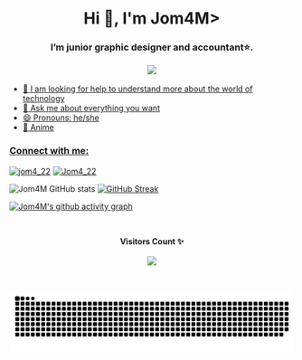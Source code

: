 <h1 align="center">Hi 👋, I'm Jom4M>
<h3 align="center">I’m junior graphic designer and accountant⭐.</h3>
<p align="center">
<p align="center">
	<a href="https://github.com/Bouaskaoun">
		<img src="https://readme-typing-svg.herokuapp.com?lines=Ser+o+no+ser+y+yo+soy+🥀&center=true&width=380&height=45">
		
  - 🤔 I am looking for help to understand more about the world of technology
- 💬 Ask me about everything you want
- 😄 Pronouns: he/she
- 🩷 Anime
		
<h3 align="left">Connect with me:</h3>
<p align="left">
  <a href="https://instagram.com/jom4_22" target="blank"><img align="center"
      src="https://raw.githubusercontent.com/rahuldkjain/github-profile-readme-generator/master/src/images/icons/Social/instagram.svg"
      alt="jom4_22" height="30" width="40" /></a>
 <a href="https://twitter.com/Jom4_22" target="blank"><img align="center"
      src="https://raw.githubusercontent.com/rahuldkjain/github-profile-readme-generator/master/src/images/icons/Social/twitter.svg"
      alt="Jom4_22" height="30" width="40" /></a>
</p>

![Jom4M GitHub stats](https://github-readme-stats.vercel.app/api?username=Jom4M&show_icons=true&theme=tokyonight) 
[![GitHub Streak](https://github-readme-streak-stats.herokuapp.com/?user=Jom4M&theme=tokyonight)](https://git.io/streak-stats) 


[![Jom4M's github activity graph](https://github-readme-activity-graph.cyclic.app/graph?username=Jom4M&bg_color=0d1117&color=ffffff&line=B255FF&point=f9fafa&area=true&hide_border=true)](https://github.com/Jom4M)
		

<div align="center">
<br><p align="centre"><b>Visitors Count ✨ </b></p>  
<p align="center"><img align="center" src="https://profile-counter.glitch.me/{✨}/count.svg" /></p> 
<br>
</div>		

		
![](https://github.com/Platane/snk/raw/output/github-contribution-grid-snake.svg)		
